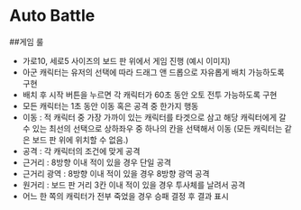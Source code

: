 # Auto Battle

##게임 룰
*	가로10, 세로5 사이즈의 보드 판 위에서 게임 진행 (예시 이미지)
*	아군 캐릭터는 유저의 선택에 따라 드래그 앤 드롭으로 자유롭게 배치 가능하도록 구현
*	배치 후 시작 버튼을 누르면 각 캐릭터가 60초 동안 오토 전투 가능하도록 구현
*	모든 캐릭터는 1초 동안 이동 혹은 공격 중 한가지 행동
  *	이동 : 적 캐릭터 중 가장 가까이 있는 캐릭터를 타겟으로 삼고 해당 캐릭터에게 갈 수 있는 최선의 선택으로 상하좌우 중 하나의 칸을 선택해서 이동 (모든 캐릭터는 같은 보드 판 위에 위치할 수 없음.)
*	공격 : 각 캐릭터의 조건에 맞게 공격
  *	근거리 : 8방향 이내 적이 있을 경우 단일 공격
  *	근거리 광역 : 8방향 이내 적이 있을 경우 8방향 광역 공격
  *	원거리 : 보드 판 거리 3칸 이내 적이 있을 경우 투사체를 날려서 공격
*	어느 한 쪽의 캐릭터가 전부 죽었을 경우 승패 결정 후 결과 표시
